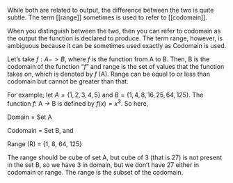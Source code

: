 While both are related to output, the difference between the two is quite subtle. The term [[range]] sometimes is used to refer to [[codomain]]. 

When you distinguish between the two, then you can refer to codomain as the output the function is declared to produce.
The term range, however, is ambiguous because it can be sometimes used exactly as Codomain is used.

Let’s take $f: A -> B$, where _f_ is the function from A to B. Then, B is the codomain of the function “_f_” and range is the set of values that the function takes on, which is denoted by _f_ (A). Range can be equal to or less than codomain but cannot be greater than that.

For example, let $A = \{1, 2, 3, 4, 5\}$ and $B = \{1, 4, 8, 16, 25, 64, 125\}$. The function _f_: A -> B is defined by $f(x) = x^3$. So here,

Domain = Set A

Codomain = Set B, and

Range (R) = {1, 8, 64, 125}

The range should be cube of set A, but cube of 3 (that is 27) is not present in the set B, so we have 3 in domain, but we don’t have 27 either in codomain or range. The range is the subset of the codomain.